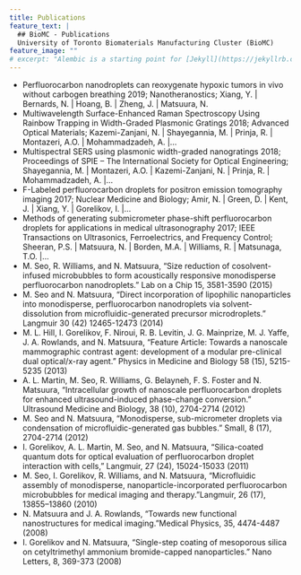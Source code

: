 ```yaml
---
title: Publications
feature_text: |
  ## BioMC - Publications
  University of Toronto Biomaterials Manufacturing Cluster (BioMC)
feature_image: ""
# excerpt: "Alembic is a starting point for [Jekyll](https://jekyllrb.com/) projects. Rather than starting from scratch, this boilerplate is designed to get the ball rolling immediately. Install it, configure it, tweak it, push it."
---
```



* Perfluorocarbon nanodroplets can reoxygenate hypoxic tumors in vivo without carbogen breathing 2019; Nanotheranostics; Xiang, Y. \| Bernards, N. \| Hoang, B. \| Zheng, J. \| Matsuura, N.
* Multiwavelength Surface-Enhanced Raman Spectroscopy Using Rainbow Trapping in Width-Graded Plasmonic Gratings 2018; Advanced Optical Materials; Kazemi-Zanjani, N. \| Shayegannia, M. \| Prinja, R. \| Montazeri, A.O. \| Mohammadzadeh, A. \|…
* Multispectral SERS using plasmonic width-graded nanogratings 2018; Proceedings of SPIE – The International Society for Optical Engineering; Shayegannia, M. \| Montazeri, A.O. \| Kazemi-Zanjani, N. \| Prinja, R. \| Mohammadzadeh, A. \|…
* F-Labeled perfluorocarbon droplets for positron emission tomography imaging 2017; Nuclear Medicine and Biology; Amir, N. \| Green, D. \| Kent, J. | Xiang, Y. \| Gorelikov, I. \|…
* Methods of generating submicrometer phase-shift perfluorocarbon droplets for applications in medical ultrasonography 2017; IEEE Transactions on Ultrasonics, Ferroelectrics, and Frequency Control; Sheeran, P.S. \| Matsuura, N. \| Borden, M.A. \| Williams, R. \| Matsunaga, T.O. \|…
* M. Seo, R. Williams, and N. Matsuura, “Size reduction of cosolvent-infused microbubbles to form acoustically responsive monodisperse perfluorocarbon nanodroplets.” Lab on a Chip 15, 3581-3590 (2015) 
* M. Seo and N. Matsuura, “Direct incorporation of lipophilic nanoparticles into monodisperse, perfluorocarbon nanodroplets via solvent-dissolution from microfluidic-generated precursor microdroplets.” Langmuir 30 (42) 12465-12473 (2014) 
* M. L. Hill, I. Gorelikov, F. Niroui, R. B. Levitin, J. G. Mainprize, M. J. Yaffe, J. A. Rowlands, and N. Matsuura, “Feature Article: Towards a nanoscale mammographic contrast agent: development of a modular pre-clinical dual optical/x-ray agent.”  Physics in Medicine and Biology 58 (15), 5215-5235 (2013) 
* A. L. Martin, M. Seo, R. Williams, G. Belayneh, F. S. Foster and N. Matsuura, “Intracellular growth of nanoscale perfluorocarbon droplets for enhanced ultrasound-induced phase-change conversion.” Ultrasound Medicine and Biology, 38 (10), 2704-2714 (2012) 
* M. Seo and N. Matsuura, “Monodisperse, sub-micrometer droplets via condensation of microfluidic-generated gas bubbles.” Small, 8 (17), 2704-2714 (2012) 
* I. Gorelikov, A. L. Martin, M. Seo, and N. Matsuura, “Silica-coated quantum dots for optical evaluation of perfluorocarbon droplet interaction with cells,” Langmuir, 27 (24), 15024-15033 (2011) 
* M. Seo, I. Gorelikov, R. Williams, and N. Matsuura, “Microfluidic assembly of monodisperse, nanoparticle-incorporated perfluorocarbon microbubbles for medical imaging and therapy.”Langmuir, 26 (17), 13855–13860 (2010) 
* N. Matsuura and J. A. Rowlands, “Towards new functional nanostructures for medical imaging.”Medical Physics, 35, 4474-4487 (2008) 
* I. Gorelikov and N. Matsuura, “Single-step coating of mesoporous silica on cetyltrimethyl ammonium bromide-capped nanoparticles.” Nano Letters, 8, 369-373 (2008)